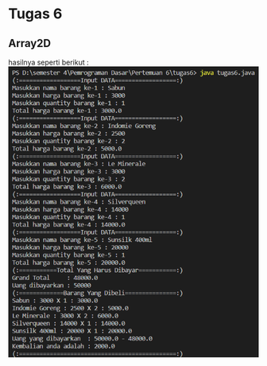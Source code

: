 # Tugas 6

## Array2D

hasilnya seperti berikut :
![](https://raw.githubusercontent.com/secghost/PD222/main/Pertemuan%206/tugas6/tugas6.png)
